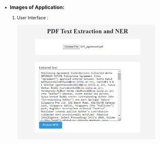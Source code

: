 <ul>
  <li>
    <h3> Images of Application: </h3>
    <ol><li> <p>User Interface :</p>
      <img  src = "images/input.png"/>
    </li></ol>
  </li>
</ul>
